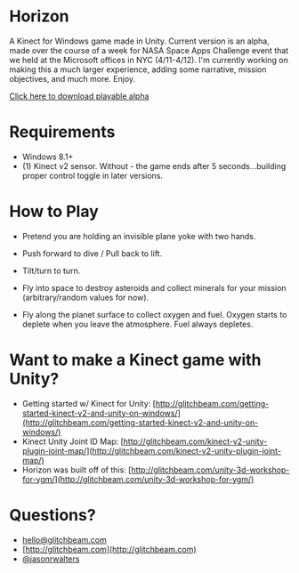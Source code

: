 # Horizon
A Kinect for Windows game made in Unity.  Current version is an alpha, made over the course of a week for NASA Space Apps Challenge event that we held at the Microsoft offices in NYC (4/11-4/12).  I'm currently working on making this a much larger experience, adding some narrative, mission objectives, and much more.  Enjoy.

[Click here to download playable alpha](https://github.com/jasonrwalters/horizon/archive/master.zip)

# Requirements
* Windows 8.1+
* (1) Kinect v2 sensor.  Without - the game ends after 5 seconds...building proper control toggle in later versions.

# How to Play
* Pretend you are holding an invisible plane yoke with two hands.

* Push forward to dive / Pull back to lift.
* Tilt/turn to turn.

* Fly into space to destroy asteroids and collect minerals for your mission (arbitrary/random values for now).
* Fly along the planet surface to collect oxygen and fuel.  Oxygen starts to deplete when you leave the atmosphere.  Fuel always depletes.

# Want to make a Kinect game with Unity?
* Getting started w/ Kinect for Unity:  [http://glitchbeam.com/getting-started-kinect-v2-and-unity-on-windows/](http://glitchbeam.com/getting-started-kinect-v2-and-unity-on-windows/)
* Kinect Unity Joint ID Map:  [http://glitchbeam.com/kinect-v2-unity-plugin-joint-map/](http://glitchbeam.com/kinect-v2-unity-plugin-joint-map/)
* Horizon was built off of this:  [http://glitchbeam.com/unity-3d-workshop-for-ygm/](http://glitchbeam.com/unity-3d-workshop-for-ygm/)

# Questions?
* [hello@glitchbeam.com](mailto:hello@glitchbeam.com)
* [http://glitchbeam.com](http://glitchbeam.com)
* [@jasonrwalters](http://twitter.com/jasonrwalters)
